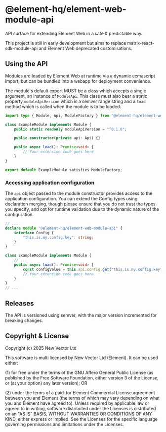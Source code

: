 # @element-hq/element-web-module-api

API surface for extending Element Web in a safe & predictable way.

This project is still in early development but aims to replace matrix-react-sdk-module-api and Element Web deprecated customisations.

## Using the API

Modules are loaded by Element Web at runtime via a dynamic ecmascript import, but can be bundled into a webapp for deployment convenience.

The module's default export MUST be a class which accepts a single argument, an instance of `ModuleApi`.
This class must also bear a static property `moduleApiVersion` which is a semver range string
and a `load` method which is called when the module is to be loaded.

```typescript
import type { Module, Api, ModuleFactory } from "@element-hq/element-web-module-api";

class ExampleModule implements Module {
    public static readonly moduleApiVersion = "^0.1.0";

    public constructor(private api: Api) {}

    public async load(): Promise<void> {
        // Your extension code goes here
    }
}

export default ExampleModule satisfies ModuleFactory;
```

### Accessing application configuration

The `api` object passed to the module constructor provides access to the application configuration.
You can extend the Config types using declaration merging, though please ensure that you do not trust the types you specify,
and opt for runtime validation due to the dynamic nature of the configuration.

```typescript
// ...
declare module "@element-hq/element-web-module-api" {
    interface Config {
        "this.is.my.config.key": string;
    }
}

class ExampleModule implements Module {
    // ...
    public async load(): Promise<void> {
        const configValue = this.api.config.get("this.is.my.config.key");
        // Your extension code goes here
    }
}
// ...
```

## Releases

The API is versioned using semver, with the major version incremented for breaking changes.

## Copyright & License

Copyright (c) 2025 New Vector Ltd

This software is multi licensed by New Vector Ltd (Element). It can be used either:

(1) for free under the terms of the GNU Affero General Public License (as published by the Free Software Foundation, either version 3 of the License, or (at your option) any later version); OR

(2) under the terms of a paid-for Element Commercial License agreement between you and Element (the terms of which may vary depending on what you and Element have agreed to).
Unless required by applicable law or agreed to in writing, software distributed under the Licenses is distributed on an "AS IS" BASIS, WITHOUT WARRANTIES OR CONDITIONS OF ANY KIND, either express or implied. See the Licenses for the specific language governing permissions and limitations under the Licenses.
